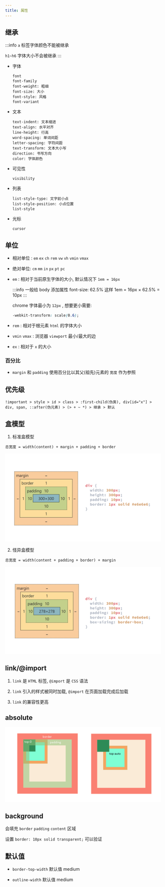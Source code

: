 ```yaml
---
title: 属性
---
```


## 继承

:::info
`a` 标签字体颜色不能被继承

`h1~h6` 字体大小不会被继承
:::

- 字体

  ```
  font
  font-family
  font-weight: 粗细
  font-size: 大小
  font-style: 风格
  font-variant
  ```

- 文本

  ```
  text-indent: 文本缩进
  text-align: 水平对齐
  line-height: 行高
  word-spacing: 单词间距
  letter-spacing: 字符间距
  text-transform: 文本大小写
  direction: 书写方向
  color: 字体颜色
  ```

- 可见性

  ```
  visibility
  ```

- 列表

  ```
  list-style-type: 文字前小点
  list-style-position: 小点位置
  list-style
  ```

- 光标

  ```
  cursor
  ```

## 单位

- 相对单位 : `em` `ex` `ch` `rem` `vw` `vh` `vmin` `vmax`

- 绝对单位: `cm` `mm` `in` `px` `pt` `pc`

- `em` : 相对于当前原生字体的大小, 默认情况下 `1em = 16px`

  :::info
  一般给 body 添加属性 font-size: 62.5% 这样 1em = 16px × 62.5% = 10px
  :::

  chrome 字体最小为 `12px` , 想要更小需要: 

  ```css
  -webkit-transform: scale(0.6); 
  ```

- `rem` : 相对于根元素 `html` 的字体大小

- `vmin` `vmax` : 浏览器 `viewport` 最小/最大的边

- `ex` : 相对于 `x` 的大小

### 百分比

- `margin` 和 `padding` 使用百分比以其父(祖先)元素的 `宽度` 作为参照

## 优先级

```
!important > style > id > class > :first-child(伪类), div[id="x"] >
div, span, ::after(伪元素) > (> + ~ *) > 继承 > 默认
```

## 盒模型

1. 标准盒模型

  ```
  总宽度 = width(content) + margin + padding + border
  ```

![standard](../assets/standard_box.png)

2. 怪异盒模型

  ```
  总宽度 = width(content + padding + border) + margin
  ```

![weird](../assets/weird_box.png)

## link/@import

1. `link` 是 `HTML` 标签, `@import` 是 `CSS` 语法

2. `link` 引入的样式被同时加载, `@import` 在页面加载完成后加载

3. `link` 的兼容性更高

## absolute

![绝对定位](../assets/position_absolute.png)

## background

会填充 `border` `padding` `content` 区域

设置 `border: 10px solid transparent;` 可以验证

## 默认值

- `border-top-width` 默认值 medium

- `outline-width` 默认值 medium